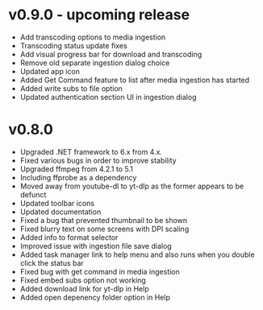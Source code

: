 # v0.9.0 - upcoming release

* Add transcoding options to media ingestion
* Transcoding status update fixes
* Add visual progress bar for download and transcoding
* Remove old separate ingestion dialog choice
* Updated app icon
* Added Get Command feature to list after media ingestion has started
* Added write subs to file option
* Updated authentication section UI in ingestion dialog

# v0.8.0

* Upgraded .NET framework to 6.x from 4.x.
* Fixed various bugs in order to improve stability
* Upgraded ffmpeg from 4.2.1 to 5.1
* Including ffprobe as a dependency
* Moved away from youtube-dl to yt-dlp as the former appears to be defunct
* Updated toolbar icons
* Updated documentation
* Fixed a bug that prevented thumbnail to be shown
* Fixed blurry text on some screens with DPI scaling
* Added info to format selector
* Improved issue with ingestion file save dialog
* Added task manager link to help menu and also runs when you double click the status bar
* Fixed bug with get command in media ingestion
* Fixed embed subs option not working
* Added download link for yt-dlp in Help
* Added open depenency folder option in Help